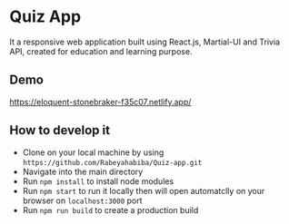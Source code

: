 # Quiz App

It a responsive web application built using React.js, Martial-UI and Trivia API, created for education and learning purpose.

## Demo
https://eloquent-stonebraker-f35c07.netlify.app/

## How to develop it

- Clone on your local machine by using `https://github.com/Rabeyahabiba/Quiz-app.git`
- Navigate into the main directory
- Run `npm install` to install node modules
- Run `npm start` to run it locally then will open automatclly on your browser on `localhost:3000` port
- Run `npm run build` to create a production build



